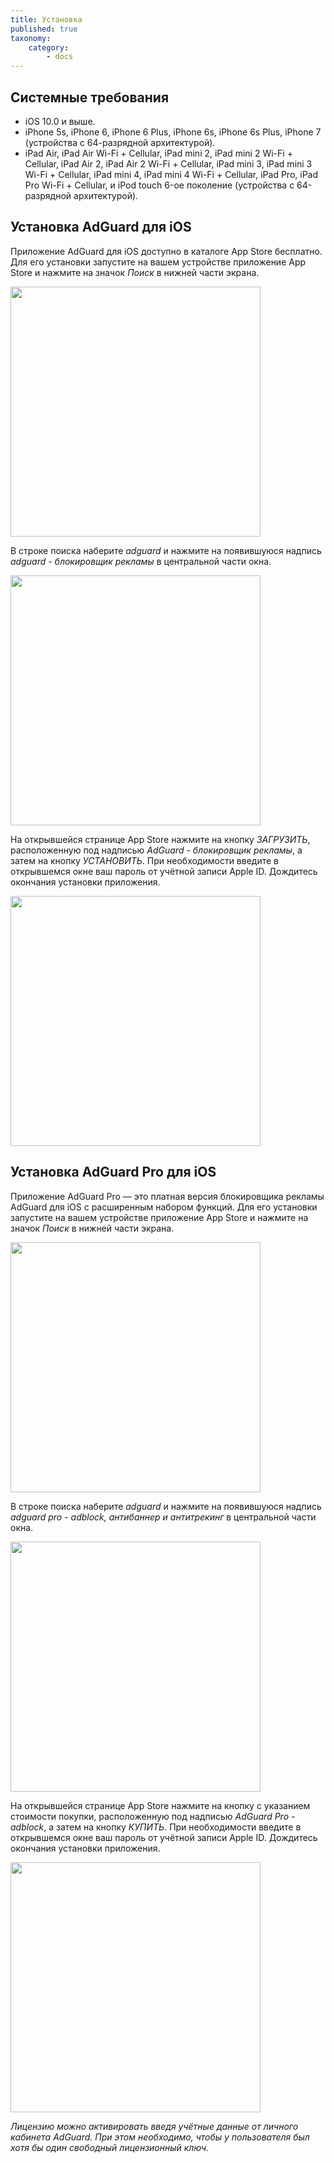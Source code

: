 ```yaml
---
title: Установка
published: true
taxonomy:
    category:
        - docs
---
```


## Системные требования
* iOS 10.0 и выше.
* iPhone 5s, iPhone 6, iPhone 6 Plus, iPhone 6s, iPhone 6s Plus, iPhone 7 (устройства с 64-разрядной архитектурой).
* iPad Air, iPad Air Wi-Fi + Cellular, iPad mini 2, iPad mini 2 Wi-Fi + Cellular, iPad Air 2, iPad Air 2 Wi-Fi + Cellular, iPad mini 3, iPad mini 3 Wi-Fi + Cellular, iPad mini 4, iPad mini 4 Wi-Fi + Cellular, iPad Pro, iPad Pro Wi-Fi + Cellular, и iPod touch 6-ое поколение (устройства с 64-разрядной архитектурой).

## Установка AdGuard для iOS
Приложение AdGuard для iOS доступно в каталоге App Store бесплатно. Для его установки запустите на вашем устройстве приложение App Store и нажмите на значок _Поиск_ в нижней части экрана.

<img src="https://cdn.adguard.com/public/Adguard/kb/installation/iOS/ru/1.png" width="400" />

В строке поиска наберите _adguard_ и нажмите на появившуюся надпись _adguard - блокировщик рекламы_ в центральной части окна.

<img src="https://cdn.adguard.com/public/Adguard/kb/installation/iOS/ru/2.png" width="400" />

На открывшейся странице App Store нажмите на кнопку _ЗАГРУЗИТЬ_, расположенную под надписью _AdGuard - блокировщик рекламы_, а затем на кнопку _УСТАНОВИТЬ_. При необходимости введите в открывшемся окне ваш пароль от учётной записи Apple ID. Дождитесь окончания установки приложения.

<img src="https://cdn.adguard.com/public/Adguard/kb/installation/iOS/ru/3.png" width="400" />

## Установка AdGuard Pro для iOS
 
Приложение AdGuard Pro — это платная версия блокировщика рекламы AdGuard для iOS с расширенным набором функций. Для его установки запустите на вашем устройстве приложение App Store и нажмите на значок _Поиск_ в нижней части экрана.

<img src="https://cdn.adguard.com/public/Adguard/kb/installation/iOS/ru/1.png" width="400" />

В строке поиска наберите _adguard_ и нажмите на появившуюся надпись _adguard pro - adblock, антибаннер и антитрекинг_ в центральной части окна.

<img src="https://cdn.adguard.com/public/Adguard/kb/installation/iOS/ru/2.png" width="400" />

На открывшейся странице App Store нажмите на кнопку с указанием стоимости покупки, расположенную под надписью _AdGuard Pro - adblock_, а затем на кнопку _КУПИТЬ_. При необходимости введите в открывшемся окне ваш пароль от учётной записи Apple ID. Дождитесь окончания установки приложения.

<img src="https://cdn.adguard.com/public/Adguard/kb/installation/iOS/ru/3.png" width="400" />

*Лицензию можно активировать введя учётные данные от личного кабинета AdGuard.
При этом необходимо, чтобы у пользователя был хотя бы один свободный лицензионный ключ.*